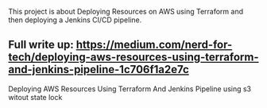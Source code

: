 This project is about Deploying Resources on AWS using Terraform and then deploying a Jenkins CI/CD pipeline.

Full write up: https://medium.com/nerd-for-tech/deploying-aws-resources-using-terraform-and-jenkins-pipeline-1c706f1a2e7c
------------------------------------------------------------------------------------------
Deploying AWS Resources Using Terraform And Jenkins Pipeline
using s3
witout state lock

